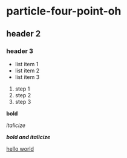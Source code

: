 # particle-four-point-oh
## header 2
### header 3
- list item 1
- list item 2
- list item 3

1. step 1
2. step 2
3. step 3

**bold**

*italicize*

***bold and italicize***

[hello world](https://www.google.com/)
